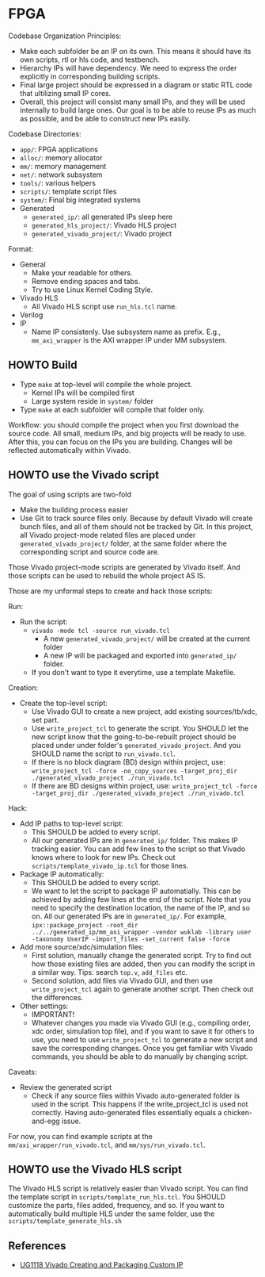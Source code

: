 # FPGA

Codebase Organization Principles:
- Make each subfolder be an IP on its own. This means it should have its own
  scripts, rtl or hls code, and testbench.
- Hierarchy IPs will have dependency. We need to express the order explicitly
  in corresponding building scripts.
- Final large project should be expressed in a diagram or static RTL code
  that ultilizing small IP cores.
- Overall, this project will consist many small IPs, and they will be used
  internally to build large ones. Our goal is to be able to reuse IPs as much as
  possible, and be able to construct new IPs easily.

Codebase Directories:
- `app/`: FPGA applications
- `alloc/`: memory allocator
- `mm/`: memory management
- `net/`: network subsystem
- `tools/`: various helpers
- `scripts/`: template script files
- `system/`: Final big integrated systems
- Generated
	- `generated_ip/`: all generated IPs sleep here
	- `generated_hls_project/`: Vivado HLS project
	- `generated_vivado_project/`: Vivado project

Format:
- General
	- Make your readable for others.
	- Remove ending spaces and tabs.
	- Try to use Linux Kernel Coding Style.
- Vivado HLS
	- All Vivado HLS script use `run_hls.tcl` name.
- Verilog
- IP
	- Name IP consistenly. Use subsystem name as prefix.
	  E.g., `mm_axi_wrapper` is the AXI wrapper IP under MM subsystem.

## HOWTO Build

- Type `make` at top-level will compile the whole project.
	- Kernel IPs will be compiled first
	- Large system reside in `system/` folder
- Type `make` at each subfolder will compile that folder only.

Workflow: you should compile the project when you first download the source code.
All small, medium IPs, and big projects will be ready to use. After this, you
can focus on the IPs you are building. Changes will be reflected automatically within Vivado.

## HOWTO use the Vivado script

The goal of using scripts are two-fold
- Make the building process easier
- Use Git to track source files only.
  Because by default Vivado will create bunch files, and all of them should not
  be tracked by Git. In this project, all Vivado project-mode related files
  are placed under `generated_vivado_project/` folder, at the same folder
  where the corresponding script and source code are.

Those Vivado project-mode scripts are generated by Vivado itself. And those
scripts can be used to rebuild the whole project AS IS.

Those are my unformal steps to create and hack those scripts:

Run:
- Run the script:
	- `vivado -mode tcl -source run_vivado.tcl`
		- A new `generated_vivado_project/` will be created at the current folder
		- A new IP will be packaged and exported into `generated_ip/` folder.
	- If you don't want to type it everytime, use a template Makefile.

Creation:
- Create the top-level script:
	- Use Vivado GUI to create a new project, add existing sources/tb/xdc, set part.
	- Use `write_project_tcl` to generate the script. You SHOULD let the new
	  script know that the going-to-be-rebuilt project should be placed under
	  under folder's `generated_vivado_project`. And you SHOULD name the script
	  to `run_vivado.tcl`.
	- If there is no block diagram (BD) design within project,
	  use: `write_project_tcl -force -no_copy_sources -target_proj_dir ./generated_vivado_project ./run_vivado.tcl`
	- If there are BD designs within project,
	  use: `write_project_tcl -force -target_proj_dir ./generated_vivado_project ./run_vivado.tcl`

Hack:
- Add IP paths to top-level script:
	- This SHOULD be added to every script.
	- All our generated IPs are in `generated_ip/` folder. This makes IP tracking easier.
	  You can add few lines to the script so that Vivado knows where to look for new IPs.
	  Check out `scripts/template_vivado_ip.tcl` for those lines.
- Package IP automatically:
	- This SHOULD be added to every script.
	- We want to let the script to package IP automatially. This can be achieved by adding
	  few lines at the end of the script. Note that you need to specify the destination location,
	  the name of the IP, and so on. All our generated IPs are in `generated_ip/`. For example,
	  `ipx::package_project -root_dir ../../generated_ip/mm_axi_wrapper -vendor wuklab -library user -taxonomy UserIP -import_files -set_current false -force`
- Add more source/xdc/simulation files:
	- First solution, manually change the generated script. Try to find out how those
	  existing files are added, then you can modify the script in a similar way. Tips:
	  search `top.v`, `add_files` etc.
	- Second solution, add files via Vivado GUI, and then use `write_project_tcl` again
	  to generate another script. Then check out the differences.
- Other settings:
	- IMPORTANT!
	- Whatever changes you made via Vivado GUI (e.g., compiling order, xdc order, simulation top file),
	  and if you want to save it for others to use, you need to use `write_project_tcl` to generate a new script
	  and save the corresponding changes. Once you get familiar with Vivado commands, you
	  should be able to do manually by changing script.

Caveats:
- Review the generated script
	- Check if any source files within Vivado auto-generated folder is used in the script.
	  This happens if the write_project_tcl is used not correctly. Having auto-generated
	  files essentially equals a chicken-and-egg issue.

For now, you can find example scripts at the `mm/axi_wrapper/run_vivado.tcl`, and `mm/sys/run_vivado.tcl`.

## HOWTO use the Vivado HLS script

The Vivado HLS script is relatively easier than Vivado script.
You can find the template script in `scripts/template_run_hls.tcl`.
You SHOULD customize the parts, files added, frequency, and so.
If you want to automatically build multiple HLS under the same folder, use the `scripts/template_generate_hls.sh`

## References
- [UG1118 Vivado Creating and Packaging Custom IP](https://www.xilinx.com/support/documentation/sw_manuals/xilinx2018_2/ug1118-vivado-creating-packaging-custom-ip.pdf)
